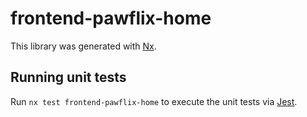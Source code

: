 # frontend-pawflix-home

This library was generated with [Nx](https://nx.dev).

## Running unit tests

Run `nx test frontend-pawflix-home` to execute the unit tests via [Jest](https://jestjs.io).
